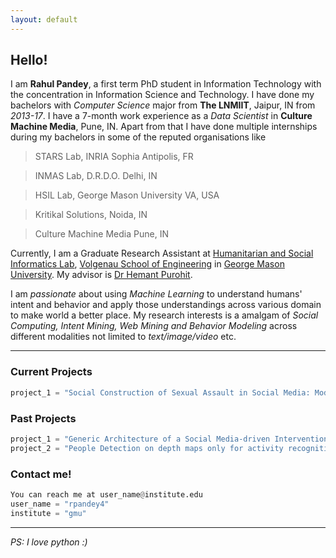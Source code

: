 ```yaml
---
layout: default
---
```


## [](#header-2)Hello!
I am **Rahul Pandey**, a first term PhD student in Information Technology with the concentration in Information Science and Technology. I have done my bachelors with _Computer Science_ major from **The LNMIIT**, Jaipur, IN from _2013-17_. I have a 7-month work experience as a _Data Scientist_ in **Culture Machine Media**, Pune, IN. Apart from that I have done multiple internships during my bachelors in some of the reputed organisations like 
>STARS Lab, INRIA Sophia Antipolis, FR

>INMAS Lab, D.R.D.O. Delhi, IN

>HSIL Lab, George Mason University VA, USA

>Kritikal Solutions, Noida, IN

>Culture Machine Media Pune, IN

Currently, I am a Graduate Research Assistant at [Humanitarian and Social Informatics Lab](http://ist.gmu.edu/~hpurohit/humanitarian-informatics-lab.html), [Volgenau School of Engineering](https://volgenau.gmu.edu/) in [George Mason University](https://www2.gmu.edu/). My advisor is [Dr Hemant Purohit](http://ist.gmu.edu/~hpurohit/). 

I am _passionate_ about using _Machine Learning_ to understand humans' intent and behavior and apply those understandings across various domain to make world a better place. My research interests is a amalgam of _Social Computing, Intent Mining, Web Mining and Behavior Modeling_ across different modalities not limited to _text/image/video_ etc.   

* * *

### [](#header-3)Current Projects
```python
project_1 = "Social Construction of Sexual Assault in Social Media: Modeling Policy-relevant User Intent on Twitter"
``` 
<!-- Learning to rank twitter data for intent classification
Modeling user intent to help Fire and Rescue department of the state -->
### [](#header-3)Past Projects
```python
project_1 = "Generic Architecture of a Social Media-driven Intervention Support System for Smart Cities"
project_2 = "People Detection on depth maps only for activity recognition of patients suffering from Alzheimer disease"
```

### [](#header-3)Contact me!
```python
You can reach me at user_name@institute.edu
user_name = "rpandey4"
institute = "gmu"
```
* * *
_PS: I love python :)_